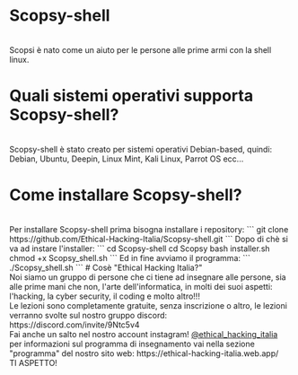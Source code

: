 # Scopsy-shell
<br>
Scopsi è nato come un aiuto per le persone alle prime armi  con la shell linux.

# Quali sistemi operativi supporta Scopsy-shell?
<br>
Scopsy-shell è stato creato per sistemi operativi Debian-based, quindi:
Debian, Ubuntu, Deepin, Linux Mint, Kali Linux, Parrot OS ecc...

# Come installare Scopsy-shell?
<br>
Per installare Scopsy-shell prima bisogna installare i repository:
```
git clone https://github.com/Ethical-Hacking-Italia/Scopsy-shell.git
```
Dopo di chè si va ad instare l'installer:
```
cd Scopsy-shell
cd Scopsy
bash installer.sh
chmod +x Scopsy_shell.sh
```
Ed in fine avviamo il programma:
```
./Scopsy_shell.sh
```
# Cosè "Ethical Hacking Italia?"
<br>
Noi siamo un gruppo di persone che ci tiene ad insegnare alle persone, sia alle prime mani che non, l'arte dell'informatica, in molti dei suoi aspetti:
l'hacking, la cyber security, il coding e molto altro!!!
<br>
Le lezioni sono completamente gratuite, senza inscrizione o altro, le lezioni verranno svolte sul nostro gruppo discord: https://discord.com/invite/9Ntc5v4 
<br>
Fai anche un salto nel nostro account instagram! <a href="https://www.instagram.com/ethical_hacking_italia/">@ethical_hacking_italia</a>
<br>
per informazioni sul programma di insegnamento vai nella sezione "programma" del nostro sito web: https://ethical-hacking-italia.web.app/
<br>
TI ASPETTO!
